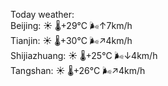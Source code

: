 Today weather:  
Beijing: ☀️   🌡️+29°C 🌬️↑7km/h  
Tianjin: ☀️   🌡️+30°C 🌬️↗4km/h  
Shijiazhuang: ☀️   🌡️+25°C 🌬️↓4km/h  
Tangshan: ☀️   🌡️+26°C 🌬️↗4km/h  
